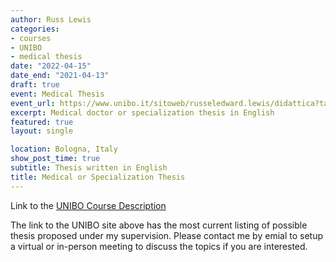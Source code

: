 ```yaml
---
author: Russ Lewis
categories:
- courses
- UNIBO
- medical thesis
date: "2022-04-15"
date_end: "2021-04-13"
draft: true
event: Medical Thesis
event_url: https://www.unibo.it/sitoweb/russeledward.lewis/didattica?tab=tesi
excerpt: Medical doctor or specialization thesis in English
featured: true
layout: single

location: Bologna, Italy
show_post_time: true
subtitle: Thesis written in English
title: Medical or Specialization Thesis
---
```


Link to the [UNIBO Course Description](https://www.unibo.it/sitoweb/russeledward.lewis/didattica?tab=tesi)<br>

The link to the UNIBO site above has the most current listing of possible thesis proposed under my supervision. Please contact me by emial to setup a virtual or in-person meeting to discuss the topics if you are interested.